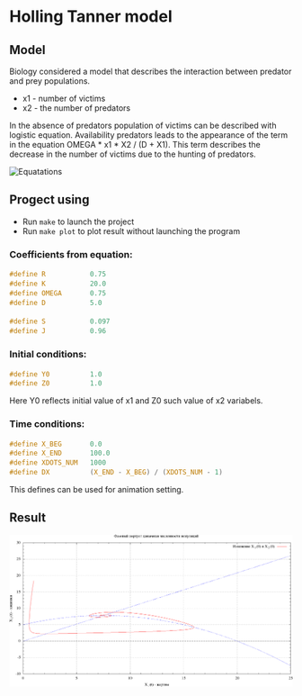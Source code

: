 # Holling Tanner model

## Model

Biology considered a model that describes the interaction between predator and prey populations.

* x1 - number of victims
* x2 - the number of predators

In the absence of predators population of victims can be described with logistic equation. Availability
predators leads to the appearance of the term in the equation OMEGA \* x1 \* X2 / (D + X1). This term describes the decrease in the number of victims due to the hunting of predators.

![Equatations](http://old.exponenta.ru/educat/class/courses/ode/theme17/images/t15.gif)

## Progect using

* Run `make` to launch the project
* Run `make plot` to plot result without launching the program

### Сoefficients from equation:

```C
#define R           0.75
#define K           20.0
#define OMEGA       0.75
#define D           5.0

#define S           0.097
#define J           0.96
```

### Initial conditions:

```C
#define Y0          1.0
#define Z0          1.0
```
Here Y0 reflects initial value of x1 and Z0 such value of x2 variabels.

### Time conditions:

```C
#define X_BEG       0.0
#define X_END       100.0
#define XDOTS_NUM   1000
#define DX          (X_END - X_BEG) / (XDOTS_NUM - 1)
```
This defines can be used for animation setting.

## Result

![Animation](https://github.com/vakulin95/Math-modeling/blob/master/Holling-Tanner/files/animate_phase_out.gif)
